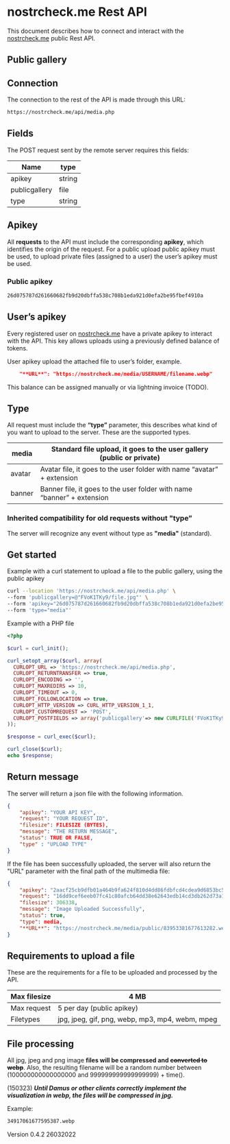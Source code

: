 # nostrcheck.me Rest API

This document describes how to connect and interact with the [nostrcheck.me](http://nostrcheck.me/) public Rest API.

## Public gallery

## Connection

The connection to the rest of the API is made through this URL:

```html
https://nostrcheck.me/api/media.php
```

## Fields

The POST request sent by the remote server requires this fields:

| Name | type |
| --- | --- |
| apikey | string |
| publicgallery | file |
| type | string |

## Apikey

All **requests** to the API must include the corresponding **apikey**, which identifies the origin of the request. For a public upload public apikey must be used, to upload private files (assigned to a user) the user’s apikey must be used.

### Public apikey

```html
26d075787d261660682fb9d20dbffa538c708b1eda921d0efa2be95fbef4910a
```

## User’s apikey

Every registered user on [nostrcheck.me](http://nostrcheck.me) have a private apikey to interact with the API. This key allows uploads using a previously defined balance of tokens.

User apikey upload the attached file to user’s folder, example. 

```json
    "**URL**": "https://nostrcheck.me/media/USERNAME/filename.webp"
```

This balance can be assigned manually or via lightning invoice (TODO).

## Type

All request must include the **“type”** parameter, this describes what kind of you want to upload to the server. These are the supported types.

| media | Standard file upload, it goes to the user gallery (public or private) |
| --- | --- |
| avatar | Avatar file, it goes to the user folder with name “avatar” + extension |
| banner | Banner file, it goes to the user folder with name “banner” + extension |

### Inherited compatibility for old requests without "type”

The server will recognize any event without type as **"media"** (standard).

## Get started

Example with a curl statement to upload a file to the public gallery, using the public apikey

```bash
curl --location 'https://nostrcheck.me/api/media.php' \
--form 'publicgallery=@"FVoK1TKy9/file.jpg"' \
--form 'apikey="26d075787d261660682fb9d20dbffa538c708b1eda921d0efa2be95fbef4910a"' \
--form 'type="media"'
```

Example with a PHP file

```php
<?php

$curl = curl_init();

curl_setopt_array($curl, array(
  CURLOPT_URL => 'https://nostrcheck.me/api/media.php',
  CURLOPT_RETURNTRANSFER => true,
  CURLOPT_ENCODING => '',
  CURLOPT_MAXREDIRS => 10,
  CURLOPT_TIMEOUT => 0,
  CURLOPT_FOLLOWLOCATION => true,
  CURLOPT_HTTP_VERSION => CURL_HTTP_VERSION_1_1,
  CURLOPT_CUSTOMREQUEST => 'POST',
  CURLOPT_POSTFIELDS => array('publicgallery'=> new CURLFILE('FVoK1TKy9/file.jpg'),'apikey' => '26d075787d261660682fb9d20dbffa538c708b1eda921d0efa2be95fbef4910a','type' => 'media'),
));

$response = curl_exec($curl);

curl_close($curl);
echo $response;
```

## Return message

The server will return a json file with the following information.

```json
{
    "apikey": "YOUR API KEY",
    "request": "YOUR REQUEST ID",
    "filesize": FILESIZE (BYTES),
    "message": "THE RETURN MESSAGE",
    "status": TRUE OR FALSE,
    "type" : "UPLOAD TYPE"
}
```

If the file has been successfully uploaded, the server will also return the "URL" parameter with the final path of the multimedia file:

```json
{
    "apikey": "2aacf25cb9dfb01a464b9fa624f810d4dd86fdbfcd4cdea9d6853bc579e9ad89",
    "request": "16dd9cef6eeb07fc41c80afcb64dd38e62643edb14cd3db262d73a19caf2ea8d",
    "filesize": 306338,
    "message": "Image Uploaded Successfully",
    "status": true,
    "type": media,
    "**URL**": "https://nostrcheck.me/media/public/83953381677613282.webp"
}
```

## Requirements to upload a file

These are the requirements for a file to be uploaded and processed by the API.

| Max filesize | 4 MB |
| --- | --- |
| Max request | 5 per day (public apikey) |
| Filetypes | jpg, jpeg, gif, png, webp, mp3, mp4, webm, mpeg |

## File processing

All jpg, jpeg and png image **files will be compressed and ~~converted to webp~~**. Also, the resulting filename will be a random number between (100000000000000000 and 999999999999999999) + time(). 

(150323) ***Until Damus or other clients correctly implement the visualization in webp, the files will be compressed in jpg.***

Example:

```bash
34917061677595387.webp
```

Version 0.4.2 26032022
